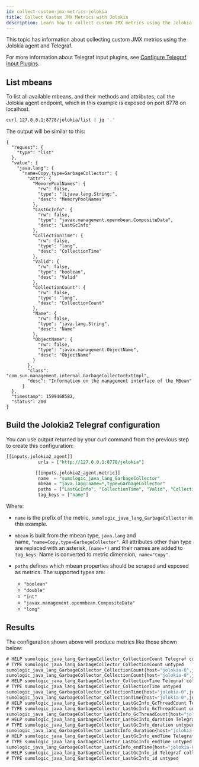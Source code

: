 ```yaml
---
id: collect-custom-jmx-metrics-jolokia
title: Collect Custom JMX Metrics with Jolokia
description: Learn how to collect custom JMX metrics using the Jolokia agent and Telegraf.
---
```




This topic has information about collecting custom JMX metrics using the Jolokia agent and Telegraf.  

For more information about Telegraf input plugins, see [Configure Telegraf Input Plugins](configure-telegraf-input-plugins.md).

## List mbeans

To list all available mbeans, and their methods and attributes, call the Jolokia agent endpoint, which in this example is exposed on port 8778 on localhost.

```bash
curl 127.0.0.1:8778/jolokia/list | jq '.'
```

The output will be similar to this:

```
{
  "request": {
    "type": "list"
  },
  "value": {
    "java.lang": {
      "name=Copy,type=GarbageCollector": {
        "attr": {
          "MemoryPoolNames": {
            "rw": false,
            "type": "[Ljava.lang.String;",
            "desc": "MemoryPoolNames"
          },
          "LastGcInfo": {
            "rw": false,
            "type": "javax.management.openmbean.CompositeData",
            "desc": "LastGcInfo"
          },
          "CollectionTime": {
            "rw": false,
            "type": "long",
            "desc": "CollectionTime"
          },
          "Valid": {
            "rw": false,
            "type": "boolean",
            "desc": "Valid"
          },
          "CollectionCount": {
            "rw": false,
            "type": "long",
            "desc": "CollectionCount"
          },
          "Name": {
            "rw": false,
            "type": "java.lang.String",
            "desc": "Name"
          },
          "ObjectName": {
            "rw": false,
            "type": "javax.management.ObjectName",
            "desc": "ObjectName"
          }
        },
        "class": "com.sun.management.internal.GarbageCollectorExtImpl",
        "desc": "Information on the management interface of the MBean"
      }
  },
  "timestamp": 1599468582,
  "status": 200
}
```

## Build the Jolokia2 Telegraf configuration

You can use output returned by your curl command from the previous step to create this configuration: 


```sql
[[inputs.jolokia2_agent]]
            urls = ["http://127.0.0.1:8778/jolokia"]

           [[inputs.jolokia2_agent.metric]]
            name  = "sumologic_java_lang_GarbageCollector"
            mbean = "java.lang:name=*,type=GarbageCollector"
            paths = ["LastGcInfo", "CollectionTime", "Valid", "CollectionCount"]
            tag_keys = ["name"]
```

Where:

* `name` is the prefix of the metric, `sumologic_java_lang_GarbageCollector` in this example. 
* `mbean` is built from the mbean type, `java.lang` and name, `"name=Copy,type=GarbageCollector"`. All attributes other than type are replaced with an asterisk, `(name=*)` and their names are added to `tag_keys`. Name is converted to metric dimension,` name="Copy"`.
* `paths` defines which mbean properties should be scraped and exposed as metrics. The supported types are:

    * `"boolean"`
    * `"double"`  
    * `"int"`
    * `"javax.management.openmbean.CompositeData"`
    * `"long"`

## Results

The configuration shown above will produce metrics like those shown below:

```js
# HELP sumologic_java_lang_GarbageCollector_CollectionCount Telegraf collected metric
# TYPE sumologic_java_lang_GarbageCollector_CollectionCount untyped
sumologic_java_lang_GarbageCollector_CollectionCount{host="jolokia-0",jolokia_agent_url="http://127.0.0.1:8778/jolokia",name="Copy"} 1
sumologic_java_lang_GarbageCollector_CollectionCount{host="jolokia-0",jolokia_agent_url="http://127.0.0.1:8778/jolokia",name="MarkSweepCompact"} 0
# HELP sumologic_java_lang_GarbageCollector_CollectionTime Telegraf collected metric
# TYPE sumologic_java_lang_GarbageCollector_CollectionTime untyped
sumologic_java_lang_GarbageCollector_CollectionTime{host="jolokia-0",jolokia_agent_url="http://127.0.0.1:8778/jolokia",name="Copy"} 18
sumologic_java_lang_GarbageCollector_CollectionTime{host="jolokia-0",jolokia_agent_url="http://127.0.0.1:8778/jolokia",name="MarkSweepCompact"} 0
# HELP sumologic_java_lang_GarbageCollector_LastGcInfo_GcThreadCount Telegraf collected metric
# TYPE sumologic_java_lang_GarbageCollector_LastGcInfo_GcThreadCount untyped
sumologic_java_lang_GarbageCollector_LastGcInfo_GcThreadCount{host="jolokia-0",jolokia_agent_url="http://127.0.0.1:8778/jolokia",name="Copy"} 1
# HELP sumologic_java_lang_GarbageCollector_LastGcInfo_duration Telegraf collected metric
# TYPE sumologic_java_lang_GarbageCollector_LastGcInfo_duration untyped
sumologic_java_lang_GarbageCollector_LastGcInfo_duration{host="jolokia-0",jolokia_agent_url="http://127.0.0.1:8778/jolokia",name="Copy"} 19
# HELP sumologic_java_lang_GarbageCollector_LastGcInfo_endTime Telegraf collected metric
# TYPE sumologic_java_lang_GarbageCollector_LastGcInfo_endTime untyped
sumologic_java_lang_GarbageCollector_LastGcInfo_endTime{host="jolokia-0",jolokia_agent_url="http://127.0.0.1:8778/jolokia",name="Copy"} 20719
# HELP sumologic_java_lang_GarbageCollector_LastGcInfo_id Telegraf collected metric
# TYPE sumologic_java_lang_GarbageCollector_LastGcInfo_id untyped
```
